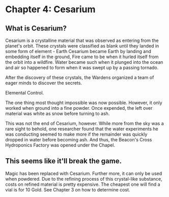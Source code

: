 # Chapter 4: Cesarium

## What is Cesarium?
Cesarium is a crystalline material that was observed as entering from the planet's orbit. These crystals were classified as blank until they landed in some form of element - Earth Cesarium became Earth by landing and embedding itself in the ground, Fire came to be when it hurled itself from the orbit into a wildfire. Water became such when it plunged into the ocean and air so happened to form when it was swept up by a passing tornado.

After the discovery of these crystals, the Wardens organized a team of eager minds to discover the secrets.

Elemental Control.

The one thing most thought impossible was now possible. However, it only worked when ground into a fine powder. Once expended, the left over material was white as snow before turning to ash. 

This was not the end of Cesarium, however. While more from the sky was a rare sight to behold, one researcher found that the water experiments he was conducting seemed to make more if the remainder was quickly dropped in water before becoming ash. And thus, the Beacon's Cross Hydroponics Factory was opened under the Chapel.

## This seems like it'll break the game.
Magic has been replaced with Cesarium. Further more, it can only be used when powdered. Due to the refining process of this crystal-like substance, costs on refined material is pretty expensive. The cheapest one will find a vial is for 10 Gold. See Chapter 3 on how to determine cost.